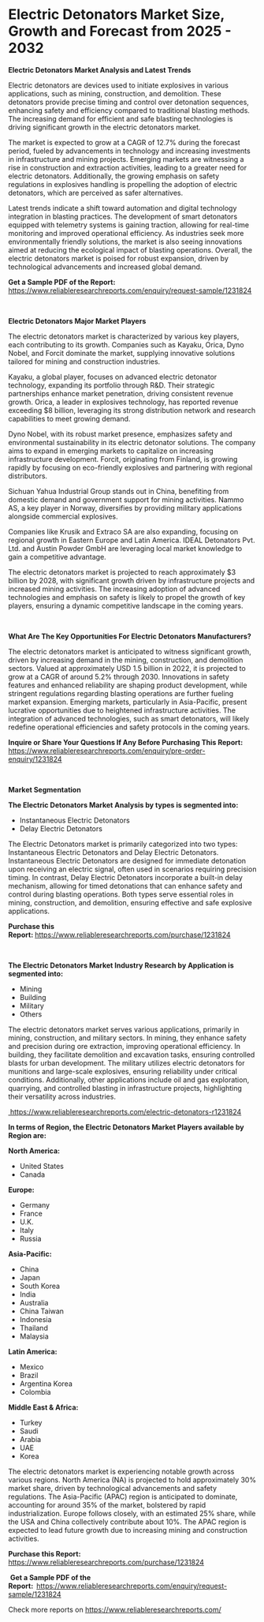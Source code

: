 <p><h1>Electric Detonators Market Size, Growth and Forecast from 2025 - 2032</h1></p><p><strong>Electric Detonators Market Analysis and Latest Trends</strong></p>
<p><p>Electric detonators are devices used to initiate explosives in various applications, such as mining, construction, and demolition. These detonators provide precise timing and control over detonation sequences, enhancing safety and efficiency compared to traditional blasting methods. The increasing demand for efficient and safe blasting technologies is driving significant growth in the electric detonators market.</p><p>The market is expected to grow at a CAGR of 12.7% during the forecast period, fueled by advancements in technology and increasing investments in infrastructure and mining projects. Emerging markets are witnessing a rise in construction and extraction activities, leading to a greater need for electric detonators. Additionally, the growing emphasis on safety regulations in explosives handling is propelling the adoption of electric detonators, which are perceived as safer alternatives.</p><p>Latest trends indicate a shift toward automation and digital technology integration in blasting practices. The development of smart detonators equipped with telemetry systems is gaining traction, allowing for real-time monitoring and improved operational efficiency. As industries seek more environmentally friendly solutions, the market is also seeing innovations aimed at reducing the ecological impact of blasting operations. Overall, the electric detonators market is poised for robust expansion, driven by technological advancements and increased global demand.</p></p>
<p><strong>Get a Sample PDF of the Report:&nbsp;</strong> <a href="https://www.reliableresearchreports.com/enquiry/request-sample/1231824?utm_campaign=2204&utm_medium=2&utm_source=Github&utm_content=ia&utm_term=21022025&utm_id=electric-detonators">https://www.reliableresearchreports.com/enquiry/request-sample/1231824</a></p>
<p>&nbsp;</p>
<p><strong>Electric Detonators Major Market Players</strong></p>
<p><p>The electric detonators market is characterized by various key players, each contributing to its growth. Companies such as Kayaku, Orica, Dyno Nobel, and Forcit dominate the market, supplying innovative solutions tailored for mining and construction industries. </p><p>Kayaku, a global player, focuses on advanced electric detonator technology, expanding its portfolio through R&D. Their strategic partnerships enhance market penetration, driving consistent revenue growth. Orica, a leader in explosives technology, has reported revenue exceeding $8 billion, leveraging its strong distribution network and research capabilities to meet growing demand.</p><p>Dyno Nobel, with its robust market presence, emphasizes safety and environmental sustainability in its electric detonator solutions. The company aims to expand in emerging markets to capitalize on increasing infrastructure development. Forcit, originating from Finland, is growing rapidly by focusing on eco-friendly explosives and partnering with regional distributors.</p><p>Sichuan Yahua Industrial Group stands out in China, benefiting from domestic demand and government support for mining activities. Nammo AS, a key player in Norway, diversifies by providing military applications alongside commercial explosives.</p><p>Companies like Krusik and Extraco SA are also expanding, focusing on regional growth in Eastern Europe and Latin America. IDEAL Detonators Pvt. Ltd. and Austin Powder GmbH are leveraging local market knowledge to gain a competitive advantage.</p><p>The electric detonators market is projected to reach approximately $3 billion by 2028, with significant growth driven by infrastructure projects and increased mining activities. The increasing adoption of advanced technologies and emphasis on safety is likely to propel the growth of key players, ensuring a dynamic competitive landscape in the coming years.</p></p>
<p>&nbsp;</p>
<p><strong>What Are The Key Opportunities For Electric Detonators Manufacturers?</strong></p>
<p><p>The electric detonators market is anticipated to witness significant growth, driven by increasing demand in the mining, construction, and demolition sectors. Valued at approximately USD 1.5 billion in 2022, it is projected to grow at a CAGR of around 5.2% through 2030. Innovations in safety features and enhanced reliability are shaping product development, while stringent regulations regarding blasting operations are further fueling market expansion. Emerging markets, particularly in Asia-Pacific, present lucrative opportunities due to heightened infrastructure activities. The integration of advanced technologies, such as smart detonators, will likely redefine operational efficiencies and safety protocols in the coming years.</p></p>
<p><strong>Inquire or Share Your Questions If Any Before Purchasing This Report:</strong> <a href="https://www.reliableresearchreports.com/enquiry/pre-order-enquiry/1231824?utm_campaign=2204&utm_medium=2&utm_source=Github&utm_content=ia&utm_term=21022025&utm_id=electric-detonators">https://www.reliableresearchreports.com/enquiry/pre-order-enquiry/1231824</a></p>
<p>&nbsp;</p>
<p><strong>Market Segmentation</strong></p>
<p><strong>The Electric Detonators Market Analysis by types is segmented into:</strong></p>
<p><ul><li>lnstantaneous Electric Detonators</li><li>Delay Electric Detonators</li></ul></p>
<p><p>The Electric Detonators market is primarily categorized into two types: Instantaneous Electric Detonators and Delay Electric Detonators. Instantaneous Electric Detonators are designed for immediate detonation upon receiving an electric signal, often used in scenarios requiring precision timing. In contrast, Delay Electric Detonators incorporate a built-in delay mechanism, allowing for timed detonations that can enhance safety and control during blasting operations. Both types serve essential roles in mining, construction, and demolition, ensuring effective and safe explosive applications.</p></p>
<p><strong>Purchase this Report:&nbsp;</strong><a href="https://www.reliableresearchreports.com/purchase/1231824?utm_campaign=2204&utm_medium=2&utm_source=Github&utm_content=ia&utm_term=21022025&utm_id=electric-detonators">https://www.reliableresearchreports.com/purchase/1231824</a></p>
<p>&nbsp;</p>
<p><strong>The Electric Detonators Market Industry Research by Application is segmented into:</strong></p>
<p><ul><li>Mining</li><li>Building</li><li>Military</li><li>Others</li></ul></p>
<p><p>The electric detonators market serves various applications, primarily in mining, construction, and military sectors. In mining, they enhance safety and precision during ore extraction, improving operational efficiency. In building, they facilitate demolition and excavation tasks, ensuring controlled blasts for urban development. The military utilizes electric detonators for munitions and large-scale explosives, ensuring reliability under critical conditions. Additionally, other applications include oil and gas exploration, quarrying, and controlled blasting in infrastructure projects, highlighting their versatility across industries.</p></p>
<p><a href="https://www.reliableresearchreports.com/electric-detonators-r1231824?utm_campaign=2204&utm_medium=2&utm_source=Github&utm_content=ia&utm_term=21022025&utm_id=electric-detonators">&nbsp;https://www.reliableresearchreports.com/electric-detonators-r1231824</a></p>
<p><strong>In terms of Region, the Electric Detonators Market Players available by Region are:</strong></p>
<p>
    <p> <strong> North America: </strong>
        <ul>
            <li>United States</li>
            <li>Canada</li>
        </ul>
        </p> 
    <p> <strong> Europe: </strong>
        <ul>
            <li>Germany</li>
            <li>France</li>
            <li>U.K.</li>
            <li>Italy</li>
            <li>Russia</li>
        </ul>
        </p> 
    <p> <strong> Asia-Pacific: </strong>
        <ul>
            <li>China</li>
            <li>Japan</li>
            <li>South Korea</li>
            <li>India</li>
            <li>Australia</li>
            <li>China Taiwan</li>
            <li>Indonesia</li>
            <li>Thailand</li>
            <li>Malaysia</li>
        </ul>
        </p> 
    <p> <strong> Latin America: </strong>
        <ul>
            <li>Mexico</li>
            <li>Brazil</li>
            <li>Argentina Korea</li>
            <li>Colombia</li>
        </ul>
        </p> 
    <p> <strong> Middle East & Africa: </strong>
        <ul>
            <li>Turkey</li>
            <li>Saudi</li>
            <li>Arabia</li>
            <li>UAE</li>
            <li>Korea</li>
        </ul>
    </p>
    </p>
<p><p>The electric detonators market is experiencing notable growth across various regions. North America (NA) is projected to hold approximately 30% market share, driven by technological advancements and safety regulations. The Asia-Pacific (APAC) region is anticipated to dominate, accounting for around 35% of the market, bolstered by rapid industrialization. Europe follows closely, with an estimated 25% share, while the USA and China collectively contribute about 10%. The APAC region is expected to lead future growth due to increasing mining and construction activities.</p></p>
<p><strong>Purchase this Report: </strong><a href="https://www.reliableresearchreports.com/purchase/1231824?utm_campaign=2204&utm_medium=2&utm_source=Github&utm_content=ia&utm_term=21022025&utm_id=electric-detonators">https://www.reliableresearchreports.com/purchase/1231824</a></p>
<p>&nbsp;<strong>Get a Sample PDF of the Report:&nbsp;&nbsp;</strong><a href="https://www.reliableresearchreports.com/enquiry/request-sample/1231824?utm_campaign=2204&utm_medium=2&utm_source=Github&utm_content=ia&utm_term=21022025&utm_id=electric-detonators">https://www.reliableresearchreports.com/enquiry/request-sample/1231824</a></p>
<p><strong></strong></p>
<p>Check more reports on <a href="https://www.reliableresearchreports.com/?utm_campaign=2204&utm_medium=2&utm_source=Github&utm_content=ia&utm_term=21022025&utm_id=electric-detonators">https://www.reliableresearchreports.com/</a></p>
